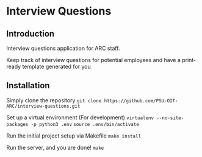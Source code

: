 # Interview Questions

## Introduction

Interview questions application for ARC staff.

Keep track of interview questions for potential
employees and have a print-ready template generated
for you

## Installation

Simply clone the repository
`git clone https://github.com/PSU-OIT-ARC/interview-questions.git`

Set up a virtual environment (For development)
`virtualenv --no-site-packages -p python3 .env`
`source .env/bin/activate`

Run the initial project setup via Makefile
`make install`

Run the server, and you are done!
`make`
